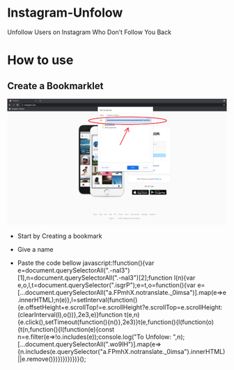 # Instagram-Unfolow
Unfollow Users on Instagram Who Don’t Follow You Back


# How to use
## Create a Bookmarklet 
![alt text](https://github.com/zacharias-pavlatos/Instagram-Unfolow/blob/main/Screenshot.png?raw=true)

* Start by Creating a bookmark

* Give a name

* Paste the code bellow 
javascript:!function(){var e=document.querySelectorAll(".-nal3")[1],n=document.querySelectorAll(".-nal3")[2];function l(n){var e,o,l,t=document.querySelector(".isgrP");e=t,o=function(){var e=[...document.querySelectorAll("a.FPmhX.notranslate._0imsa")].map(e=>e.innerHTML);n(e)},l=setInterval(function(){e.offsetHeight+e.scrollTop!=e.scrollHeight?e.scrollTop=e.scrollHeight:(clearInterval(l),o())},2e3,e)}function t(e,n){e.click(),setTimeout(function(){n()},2e3)}t(e,function(){l(function(o){t(n,function(){l(function(e){const n=e.filter(e=>!o.includes(e));console.log("To Unfolow: ",n);[...document.querySelectorAll(".wo9IH")].map(e=>{n.includes(e.querySelector("a.FPmhX.notranslate._0imsa").innerHTML)||e.remove()})})})})})}();



